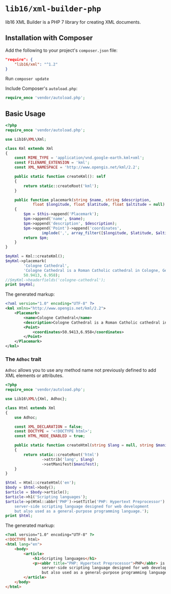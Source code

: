 # `lib16/xml-builder-php`
lib16 XML Builder is a PHP 7 library for creating XML documents.

## Installation with Composer

Add the following to your project's `composer.json` file:
```json
"require": {
    "lib16/xml": "^1.2"
}
```

Run `composer update`

Include Composer's `autoload.php`:
```php
require_once 'vendor/autoload.php';
```
## Basic Usage

```php
<?php
require_once 'vendor/autoload.php';

use Lib16\XML\Xml;

class Kml extends Xml
{
    const MIME_TYPE = 'application/vnd.google-earth.kml+xml';
    const FILENAME_EXTENSION = 'kml';
    const XML_NAMESPACE = 'http://www.opengis.net/kml/2.2';

    public static function createKml(): self
    {
        return static::createRoot('kml');
    }

    public function placemark(string $name, string $description,
            float $longitude, float $latitude, float $altitude = null): self
    {
        $pm = $this->append('Placemark');
        $pm->append('name', $name);
        $pm->append('description', $description);
        $pm->append('Point')->append('coordinates',
                implode(',', array_filter([$longitude, $latitude, $altitude])));
        return $pm;
    }
}

$myKml = Kml::createKml();
$myKml->placemark(
        'Cologne Cathedral',
        'Cologne Cathedral is a Roman Catholic cathedral in Cologne, Germany.',
        50.9413, 6.958);
//$myKml->headerfields('cologne-cathedral');
print $myKml;
```

The generated markup:

```xml
<?xml version="1.0" encoding="UTF-8" ?>
<kml xmlns="http://www.opengis.net/kml/2.2">
    <Placemark>
        <name>Cologne Cathedral</name>
        <description>Cologne Cathedral is a Roman Catholic cathedral in Cologne, Germany.</description>
        <Point>
            <coordinates>50.9413,6.958</coordinates>
        </Point>
    </Placemark>
</kml>
```


### The `Adhoc` trait

`Adhoc` allows you to use any method name not previously defined to add XML elements or attributes.

```php
<?php
require_once 'vendor/autoload.php';

use Lib16\XML\{Xml, Adhoc};

class Html extends Xml
{
    use Adhoc;

    const XML_DECLARATION = false;
    const DOCTYPE = '<!DOCTYPE html>';
    const HTML_MODE_ENABLED = true;

    public static function createHtml(string $lang = null, string $manifest = null): self
    {
        return static::createRoot('html')
                ->attrib('lang', $lang)
                ->setManifest($manifest);
    }
}

$html = Html::createHtml('en');
$body = $html->body();
$article = $body->article();
$article->h1('Scripting languages');
$article->p(Html::abbr('PHP')->setTitle('PHP: Hypertext Preprocessor') . ' is a
    server-side scripting language designed for web development
    but also used as a general-purpose programming language.');
print $html;
```

The generated markup:

```html
<?xml version="1.0" encoding="UTF-8" ?>
<!DOCTYPE html>
<html lang="en">
    <body>
        <article>
            <h1>Scripting languages</h1>
            <p><abbr title="PHP: Hypertext Preprocessor">PHP</abbr> is a
                server-side scripting language designed for web development
                but also used as a general-purpose programming language.</p>
        </article>
    </body>
</html>
```

